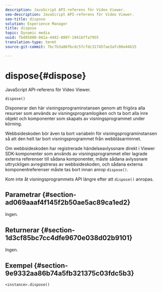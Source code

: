 ```yaml
---
description: JavaScript API-referens för Video Viewer.
seo-description: JavaScript API-referens för Video Viewer.
seo-title: dispose
solution: Experience Manager
title: dispose
topic: Dynamic media
uuid: fbd85880-041a-4482-8897-1941bffa7955
translation-type: tm+mt
source-git-commit: 7bc7b3a86fbcdc57cfdc31745fae3afc06e44b15

---
```



# dispose{#dispose}

JavaScript API-referens för Video Viewer.

`dispose()`

Disponerar den här visningsprograminstansen genom att frigöra alla resurser som används av visningsprogramlogiken och ta bort alla inre objekt och komponenter som skapats av visningsprogrammet under körning.

Webbsideskoden bör även ta bort variabeln för visningsprograminstansen så att den helt tar bort visningsprogrammet från webbläsarminnet.

Om webbsideskoden har registrerade händelseavlyssnare direkt i Viewer SDK-komponenter som används av visningsprogrammet eller lagrade externa referenser till sådana komponenter, måste sådana avlyssnare uttryckligen avregistreras av webbsideskoden, och sådana externa komponentreferenser måste tas bort innan anrop `dispose()`.

Kom inte åt visningsprogrammets API längre efter att `dispose()` anropas.

## Parametrar {#section-ad069aaaf4f145f2b50ae5ac89ca1ed2}

Ingen.

## Returnerar {#section-1d3cf85bc7cc4dfe9670e038d02b9101}

Ingen.

## Exempel {#section-9e9332aa86b74a5fb321375c03fdc5b3}

```
<instance>.dispose()
```

